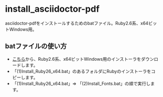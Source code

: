 # install_asciidoctor-pdf

asciidoctor-pdfをインストールするためのbatファイル。Ruby2.6系、x64ビットWindows用。

## batファイルの使い方

* [こちら](https://rubyinstaller.org/downloads/)から、Ruby2.6系、x64ビットWindows用のインストーラをダウンロードします。
* 「(1)Install_Ruby26_x64.bat」のあるフォルダにRubyのインストーラをコピーします。
* 「(1)Install_Ruby26_x64.bat」⇒ 「(2)Install_Fonts.bat」の順で実行します。
